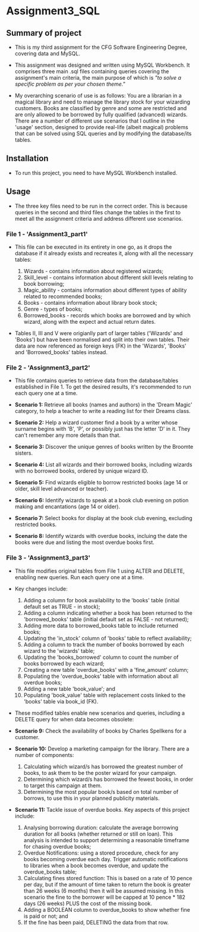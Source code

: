 # Assignment3_SQL

## Summary of project ##

* This is my third assignment for the CFG Software Engineering Degree, covering data and MySQL.

* This assignment was designed and written using MySQL Workbench. It comprises three main .sql files containing queries covering the assignment's main criteria, the main purpose of which is *"to solve a specific problem as per your chosen theme."*

* My overarching scenario of use is as follows: You are a librarian in a magical library and need to manage the library stock for your wizarding customers. Books are classified by genre and some are restricted and are only allowed to be borrowed by fully qualified (advanced) wizards. There are a number of different use scenarios that I outline in the 'usage' section, designed to provide real-life (albeit magical) problems that can be solved using SQL queries and by modifying the database/its tables.

## Installation ##

* To run this project, you need to have MySQL Workbench installed.

## Usage ##

* The three key files need to be run in the correct order. This is because queries in the second and third files change the tables in the first to meet all the assignment criteria and address different use scenarios.

### File 1 - 'Assignment3_part1' ###

* This file can be executed in its entirety in one go, as it drops the database if it already exists and recreates it, along with all the necessary tables:
  1. Wizards - contains information about registered wizards;
  2. Skill_level -  contains information about different skill levels relating to book borrowing;
  3. Magic_ability - contains information about different types of ability related to recommended books;
  4. Books - contains information about library book stock;
  5. Genre - types of books;
  6. Borrowed_books - records which books are borrowed and by which wizard, along with the expect and actual return dates.

* Tables II, III and V were origianlly part of larger tables ('Wizards' and 'Books') but have been normalised and split into their own tables. Their data are now referenced as foreign keys (FK) in the 'Wizards', 'Books' and 'Borrowed_books' tables instead.

### File 2 - 'Assignment3_part2' ### 

* This file contains queries to retrieve data from the database/tables established in File 1. To get the desired results, it's recommended to run each query one at a time.

* **Scenario 1:** Retrieve all books (names and authors) in the 'Dream Magic' category, to help a teacher to write a reading list for their Dreams class.
  
* **Scenario 2:** Help a wizard customer find a book by a writer whose surname begins with 'B', 'P', or possibly just has the letter 'D' in it. They can't remember any more details than that.
  
* **Scenario 3:** Discover the unique genres of books written by the Broomte sisters.
  
* **Scenario 4:** List all wizards and their borrowed books, including wizards with no borrowed books, ordered by unique wizard ID.

* **Scenario 5:** Find wizards eligible to borrow restricted books (age 14 or older, skill level advanced or teacher).

* **Scenario 6:** Identify wizards to speak at a book club evening on potion making and encantations (age 14 or older).

* **Scenario 7:** Select books for display at the book club evening, excluding restricted books.

* **Scenario 8:** Identify wizards with overdue books, incluing the date the books were due and listing the most overdue books first.

### File 3 - 'Assignment3_part3' ### 

* This file modifies original tables from File 1 using ALTER and DELETE, enabling new queries. Run each query one at a time.
  
* Key changes include:
  
  1. Adding a column for book availability to the 'books' table (initial default set as TRUE - in stock);
  2. Adding a column indicating whether a book has been returned to the 'borrowed_books' table (initial default set as FALSE - not returned);
  3. Adding more data to borrowed_books table to include returned books;
  4. Updating the 'in_stock' column of 'books' table to reflect availability;
  5. Adding a column to track the number of books borrowed by each wizard to the 'wizards' table;
  6. Updating the 'books_borrowed' column to count the number of books borrowed by each wizard;
  7. Creating a new table 'overdue_books' with a 'fine_amount' column;
  8. Populating the 'overdue_books' table with information about all overdue books;
  9. Adding a new table 'book_value'; and
  10. Populating 'book_value' table with replacement costs linked to the 'books' table via book_id (FK).

* These modified tables enable new scenarios and queries, including a DELETE query for when data becomes obsolete:

* **Scenario 9:** Check the availability of books by Charles Spellkens for a customer.

* **Scenario 10:** Develop a marketing campaign for the library. There are a number of components:
  1. Calculating which wizard/s has borrowed the greatest number of books, to ask them to be the poster wizard for your campaign.
  2. Determining which wizard/s has borrowed the fewest books, in order to target this campaign at them.
  3. Determining the most popular book/s based on total number of borrows, to use this in your planned publicity materials.

* **Scenario 11:** Tackle issue of overdue books. Key aspects of this project include:
  1. Analysing borrowing duration: calculate the average borrowing duration for all books (whether returned or still on loan). This analysis is intended to support determining a reasonable timeframe for chasing overdue books;
  2. Overdue Notifications: using a stored procedure, check for any books becoming overdue each day. Trigger automatic notifications to libraries when a book becomes overdue, and update the overdue_books table;
  3. Calculating fines stored function: This is based on a rate of 10 pence per day, but if the amount of time taken to return the book is greater than 26 weeks (6 months) then it will be assumed missing. In this scenario the fine to the borrower will be capped at 10 pence * 182 days (26 weeks) PLUS the cost of the missing book.
  4. Adding a BOOLEAN column to overdue_books to show whether fine is paid or not; and
  5. If the fine has been paid, DELETING the data from that row.
